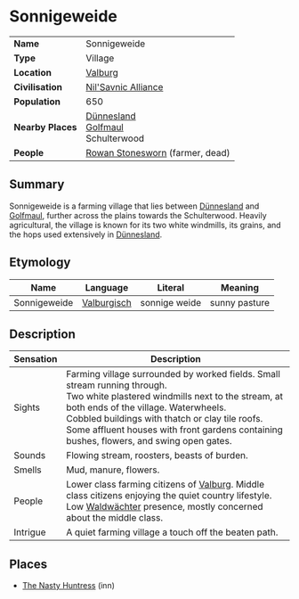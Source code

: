 # Sonnigeweide

|||
| --- | --- |
| **Name** | Sonnigeweide | place.4
| **Type** | Village |
| **Location** | [Valburg](../../civilisations/nilsavnic-alliance/states/valburg.md) |
| **Civilisation** | [Nil'Savnic Alliance](../../civilisations/nilsavnic-alliance/nilsavnic-alliance.md) |
| **Population** | 650 |
| **Nearby Places** | [Dünnesland](../towns/dunnesland.md)<br>[Golfmaul](../towns/golfmaul.md)<br>Schulterwood |
| **People** | [Rowan Stonesworn](../../characters/rowan-stonesworn.md) (farmer, dead) |

## Summary

Sonnigeweide is a farming village that lies between [Dünnesland](../towns/dunnesland.md) and [Golfmaul](../towns/golfmaul.md), further across the plains towards the Schulterwood. Heavily agricultural, the village is known for its two white windmills, its grains, and the hops used extensively in [Dünnesland](../towns/dunnesland.md). 

## Etymology

| Name | Language | Literal | Meaning | 
| --- | --- | --- | --- |
| Sonnigeweide | [Valburgisch](../../languages/valburgisch.md) | sonnige weide | sunny pasture |

## Description

| Sensation | Description |
| ---- | --- |
| Sights | Farming village surrounded by worked fields. Small stream running through.<br>Two white plastered windmills next to the stream, at both ends of the village. Waterwheels.<br>Cobbled buildings with thatch or clay tile roofs. Some affluent houses with front gardens containing bushes, flowers, and swing open gates. |
| Sounds | Flowing stream, roosters, beasts of burden. |
| Smells | Mud, manure, flowers. |
| People | Lower class farming citizens of [Valburg](../../civilisations/nilsavnic-alliance/states/valburg.md). Middle class citizens enjoying the quiet country lifestyle. Low [Waldwächter](../../organisations/guards/waldwachter.md) presence, mostly concerned about the middle class. |
| Intrigue | A quiet farming village a touch off the beaten path. |

## Places

- [The Nasty Huntress](../buildings/inns-taverns/the-nasty-huntress.md) (inn)
